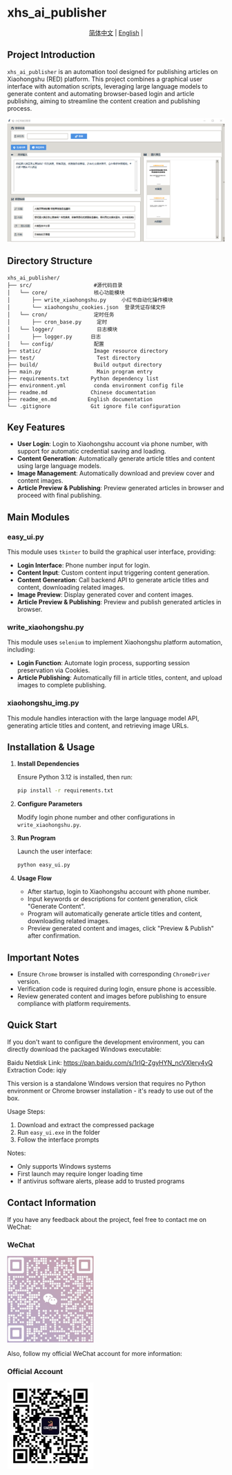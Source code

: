 # xhs_ai_publisher

<p align="center">
  <a href="./readme.md">简体中文</a> |
  <a href="./readme_en.md">English</a> |
</p>

## Project Introduction

`xhs_ai_publisher` is an automation tool designed for publishing articles on Xiaohongshu (RED) platform. This project combines a graphical user interface with automation scripts, leveraging large language models to generate content and automating browser-based login and article publishing, aiming to streamline the content creation and publishing process.

![Software Interface](images/ui.png)

## Directory Structure
```
xhs_ai_publisher/
├── src/                    #源代码目录
│   └── core/               核心功能模块
│       ├── write_xiaohongshu.py     小红书自动化操作模块
│       └── xiaohongshu_cookies.json  登录凭证存储文件
│   └── cron/               定时任务
│       ├── cron_base.py     定时
│   └── logger/              日志模块
│       ├── logger.py      日志
│   └── config/             配置
├── static/                 Image resource directory
├── test/                    Test directory
├── build/                  Build output directory
├── main.py                  Main program entry
├── requirements.txt       Python dependency list
├── environment.yml         conda environment config file
├── readme.md              Chinese documentation
├── readme_en.md          English documentation
└── .gitignore             Git ignore file configuration
```


## Key Features

- **User Login**: Login to Xiaohongshu account via phone number, with support for automatic credential saving and loading.
- **Content Generation**: Automatically generate article titles and content using large language models.
- **Image Management**: Automatically download and preview cover and content images.
- **Article Preview & Publishing**: Preview generated articles in browser and proceed with final publishing.

## Main Modules

### easy_ui.py

This module uses `tkinter` to build the graphical user interface, providing:

- **Login Interface**: Phone number input for login.
- **Content Input**: Custom content input triggering content generation.
- **Content Generation**: Call backend API to generate article titles and content, downloading related images.
- **Image Preview**: Display generated cover and content images.
- **Article Preview & Publishing**: Preview and publish generated articles in browser.

### write_xiaohongshu.py

This module uses `selenium` to implement Xiaohongshu platform automation, including:

- **Login Function**: Automate login process, supporting session preservation via Cookies.
- **Article Publishing**: Automatically fill in article titles, content, and upload images to complete publishing.

### xiaohongshu_img.py

This module handles interaction with the large language model API, generating article titles and content, and retrieving image URLs.

## Installation & Usage

1. **Install Dependencies**

   Ensure Python 3.12 is installed, then run:

   ```bash
   pip install -r requirements.txt
   ```

2. **Configure Parameters**

   Modify login phone number and other configurations in `write_xiaohongshu.py`.

3. **Run Program**

   Launch the user interface:

   ```bash
   python easy_ui.py
   ```

4. **Usage Flow**

   - After startup, login to Xiaohongshu account with phone number.
   - Input keywords or descriptions for content generation, click "Generate Content".
   - Program will automatically generate article titles and content, downloading related images.
   - Preview generated content and images, click "Preview & Publish" after confirmation.

## Important Notes

- Ensure `Chrome` browser is installed with corresponding `ChromeDriver` version.
- Verification code is required during login, ensure phone is accessible.
- Review generated content and images before publishing to ensure compliance with platform requirements.

## Quick Start

If you don't want to configure the development environment, you can directly download the packaged Windows executable:

Baidu Netdisk Link: https://pan.baidu.com/s/1rIQ-ZgyHYN_ncVXlery4yQ
Extraction Code: iqiy

This version is a standalone Windows version that requires no Python environment or Chrome browser installation - it's ready to use out of the box.

Usage Steps:
1. Download and extract the compressed package
2. Run `easy_ui.exe` in the folder
3. Follow the interface prompts

Notes:
- Only supports Windows systems
- First launch may require longer loading time
- If antivirus software alerts, please add to trusted programs

## Contact Information
If you have any feedback about the project, feel free to contact me on WeChat:

### WeChat
<img src="images/wechat_qr.jpg" width="200" height="200">

Also, follow my official WeChat account for more information:

### Official Account
<img src="images/mp_qr.jpg" width="200" height="200">
